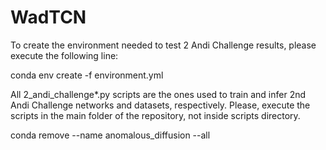 # WadTCN

To create the environment needed to test 2 Andi Challenge results, please execute the following line:

conda env create -f environment.yml

All 2_andi_challenge*.py scripts are the ones used to train and infer 2nd Andi Challenge networks and datasets, respectively. Please, execute the scripts in the main folder of the repository, not inside scripts directory.

conda remove --name anomalous_diffusion --all

